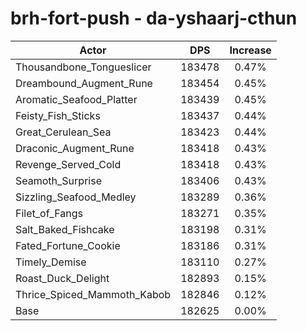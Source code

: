 # brh-fort-push - da-yshaarj-cthun
| Actor | DPS | Increase |
|---|:---:|:---:|
|Thousandbone_Tongueslicer|183478|0.47%|
|Dreambound_Augment_Rune|183454|0.45%|
|Aromatic_Seafood_Platter|183439|0.45%|
|Feisty_Fish_Sticks|183437|0.44%|
|Great_Cerulean_Sea|183423|0.44%|
|Draconic_Augment_Rune|183418|0.43%|
|Revenge_Served_Cold|183418|0.43%|
|Seamoth_Surprise|183406|0.43%|
|Sizzling_Seafood_Medley|183289|0.36%|
|Filet_of_Fangs|183271|0.35%|
|Salt_Baked_Fishcake|183198|0.31%|
|Fated_Fortune_Cookie|183186|0.31%|
|Timely_Demise|183110|0.27%|
|Roast_Duck_Delight|182893|0.15%|
|Thrice_Spiced_Mammoth_Kabob|182846|0.12%|
|Base|182625|0.00%|
